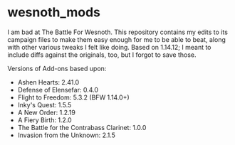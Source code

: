 # wesnoth_mods

I am bad at The Battle For Wesnoth. This repository contains my edits to its
campaign files to make them easy enough for me to be able to beat, along with
other various tweaks I felt like doing. Based on 1.14.12; I meant to include
diffs against the originals, too, but I forgot to save those.

Versions of Add-ons based upon:
- Ashen Hearts: 2.41.0
- Defense of Elensefar: 0.4.0
- Flight to Freedom: 5.3.2 (BFW 1.14.0+)
- Inky's Quest: 1.5.5
- A New Order: 1.2.19
- A Fiery Birth: 1.2.0
- The Battle for the Contrabass Clarinet: 1.0.0
- Invasion from the Unknown: 2.1.5
